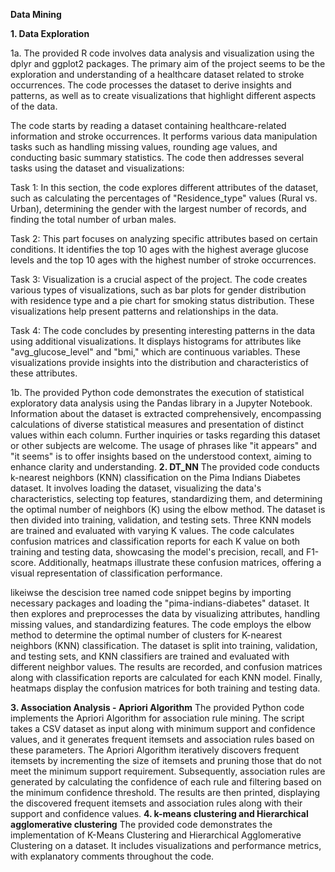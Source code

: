 **Data Mining**



**1. Data Exploration**

1a. 
The provided R code involves data analysis and visualization using the dplyr and ggplot2 packages. The primary aim of the project seems to be the exploration and understanding of a healthcare dataset related to stroke occurrences. The code processes the dataset to derive insights and patterns, as well as to create visualizations that highlight different aspects of the data.

The code starts by reading a dataset containing healthcare-related information and stroke occurrences. It performs various data manipulation tasks such as handling missing values, rounding age values, and conducting basic summary statistics. The code then addresses several tasks using the dataset and visualizations:

Task 1: In this section, the code explores different attributes of the dataset, such as calculating the percentages of "Residence_type" values (Rural vs. Urban), determining the gender with the largest number of records, and finding the total number of urban males.

Task 2: This part focuses on analyzing specific attributes based on certain conditions. It identifies the top 10 ages with the highest average glucose levels and the top 10 ages with the highest number of stroke occurrences.

Task 3: Visualization is a crucial aspect of the project. The code creates various types of visualizations, such as bar plots for gender distribution with residence type and a pie chart for smoking status distribution. These visualizations help present patterns and relationships in the data.

Task 4: The code concludes by presenting interesting patterns in the data using additional visualizations. It displays histograms for attributes like "avg_glucose_level" and "bmi," which are continuous variables. These visualizations provide insights into the distribution and characteristics of these attributes.
 
 1b. 
 The provided Python code demonstrates the execution of statistical exploratory data analysis using the Pandas library in a Jupyter Notebook. Information about the dataset is extracted comprehensively, encompassing calculations of diverse statistical measures and presentation of distinct values within each column. Further inquiries or tasks regarding this dataset or other subjects are welcome. The usage of phrases like "it appears" and "it seems" is to offer insights based on the understood context, aiming to enhance clarity and understanding.
**2. DT_NN**
The provided code conducts k-nearest neighbors (KNN) classification on the Pima Indians Diabetes dataset. It involves loading the dataset, visualizing the data's characteristics, selecting top features, standardizing them, and determining the optimal number of neighbors (K) using the elbow method. The dataset is then divided into training, validation, and testing sets. Three KNN models are trained and evaluated with varying K values. The code calculates confusion matrices and classification reports for each K value on both training and testing data, showcasing the model's precision, recall, and F1-score. Additionally, heatmaps illustrate these confusion matrices, offering a visual representation of classification performance.

likeiwse the descision tree named code snippet begins by importing necessary packages and loading the "pima-indians-diabetes" dataset. It then explores and preprocesses the data by visualizing attributes, handling missing values, and standardizing features. The code employs the elbow method to determine the optimal number of clusters for K-nearest neighbors (KNN) classification. The dataset is split into training, validation, and testing sets, and KNN classifiers are trained and evaluated with different neighbor values. The results are recorded, and confusion matrices along with classification reports are calculated for each KNN model. Finally, heatmaps display the confusion matrices for both training and testing data.

** 3. Association Analysis - Apriori Algorithm**
The provided Python code implements the Apriori Algorithm for association rule mining. The script takes a CSV dataset as input along with minimum support and confidence values, and it generates frequent itemsets and association rules based on these parameters. The Apriori Algorithm iteratively discovers frequent itemsets by incrementing the size of itemsets and pruning those that do not meet the minimum support requirement. Subsequently, association rules are generated by calculating the confidence of each rule and filtering based on the minimum confidence threshold. The results are then printed, displaying the discovered frequent itemsets and association rules along with their support and confidence values.
**4. k-means clustering and Hierarchical agglomerative clustering**
The provided code demonstrates the implementation of K-Means Clustering and Hierarchical Agglomerative Clustering on a dataset. It includes visualizations and performance metrics, with explanatory comments throughout the code. 
 
